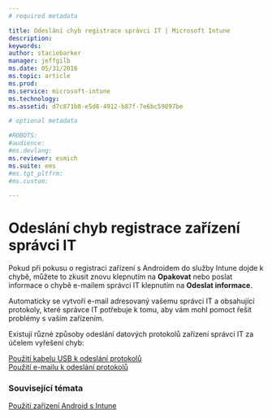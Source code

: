 ```yaml
---
# required metadata

title: Odeslání chyb registrace správci IT | Microsoft Intune
description:
keywords:
author: staciebarker
manager: jeffgilb
ms.date: 05/31/2016
ms.topic: article
ms.prod:
ms.service: microsoft-intune
ms.technology:
ms.assetid: d7c871b8-e5d8-4912-b87f-7e6bc59897be

# optional metadata

#ROBOTS:
#audience:
#ms.devlang:
ms.reviewer: esmich
ms.suite: ems
#ms.tgt_pltfrm:
#ms.custom:

---
```



# Odeslání chyb registrace zařízení správci IT

Pokud při pokusu o registraci zařízení s Androidem do služby Intune dojde k chybě, můžete to zkusit znovu klepnutím na **Opakovat** nebo poslat informace o chybě e-mailem správci IT klepnutím na **Odeslat informace**. 

Automaticky se vytvoří e-mail adresovaný vašemu správci IT a obsahující protokoly, které správce IT potřebuje k tomu, aby vám mohl pomoct řešit problémy s vaším zařízením.

Existují různé způsoby odeslání datových protokolů zařízení správci IT za účelem vyřešení chyb:

[Použití kabelu USB k odeslání protokolů](send-diagnostic-data-logs-to-your-it-administrator-using-a-usb-cable-android.md)</br>
[Použití e-mailu k odeslání protokolů](send-diagnostic-data-logs-to-your-it-administrator-using-email-android.md)

### Související témata
[Použití zařízení Android s Intune](using-your-android-device-with-intune.md)

<!--HONumber=Jun16_HO2-->


